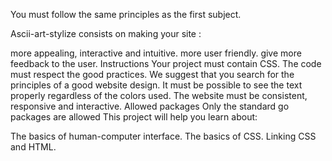 You must follow the same principles as the first subject.

Ascii-art-stylize consists on making your site :

more appealing, interactive and intuitive.
more user friendly.
give more feedback to the user.
Instructions
Your project must contain CSS.
The code must respect the good practices.
We suggest that you search for the principles of a good website design.
It must be possible to see the text properly regardless of the colors used.
The website must be consistent, responsive and interactive.
Allowed packages
Only the standard go packages are allowed
This project will help you learn about:

The basics of human-computer interface.
The basics of CSS.
Linking CSS and HTML.
